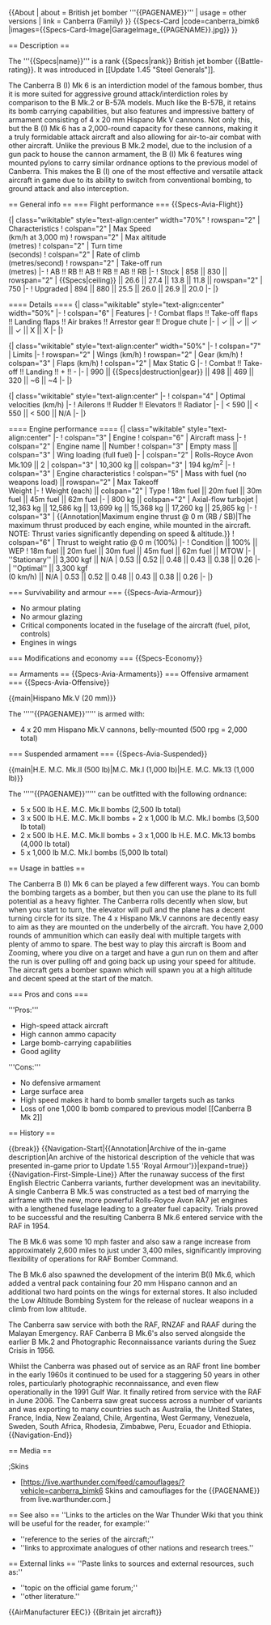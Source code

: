 {{About
| about = British jet bomber '''{{PAGENAME}}'''
| usage = other versions
| link = Canberra (Family)
}}
{{Specs-Card
|code=canberra_bimk6
|images={{Specs-Card-Image|GarageImage_{{PAGENAME}}.jpg}}
}}

== Description ==
<!-- ''In the description, the first part should be about the history of and the creation and combat usage of the aircraft, as well as its key features. In the second part, tell the reader about the aircraft in the game. Insert a screenshot of the vehicle, so that if the novice player does not remember the vehicle by name, he will immediately understand what kind of vehicle the article is talking about.'' -->
The '''{{Specs|name}}''' is a rank {{Specs|rank}} British jet bomber {{Battle-rating}}. It was introduced in [[Update 1.45 "Steel Generals"]].

The Canberra B (I) Mk 6 is an interdiction model of the famous bomber, thus it is more suited for aggressive ground attack/interdiction roles by comparison to the B Mk.2 or B-57A models. Much like the B-57B, it retains its bomb carrying capabilities, but also features and impressive battery of armament consisting of 4 x 20 mm Hispano Mk V cannons. Not only this, but the B (I) Mk 6 has a 2,000-round capacity for these cannons, making it a truly formidable attack aircraft and also allowing for air-to-air combat with other aircraft. Unlike the previous B Mk.2 model, due to the inclusion of a gun pack to house the cannon armament, the B (I) Mk 6 features wing mounted pylons to carry similar ordnance options to the previous model of Canberra. This makes the B (I) one of the most effective and versatile attack aircraft in game due to its ability to switch from conventional bombing, to ground attack and also interception.

== General info ==
=== Flight performance ===
{{Specs-Avia-Flight}}
<!-- ''Describe how the aircraft behaves in the air. Speed, manoeuvrability, acceleration and allowable loads - these are the most important characteristics of the vehicle.'' -->

{| class="wikitable" style="text-align:center" width="70%"
! rowspan="2" | Characteristics
! colspan="2" | Max Speed<br>(km/h at 3,000 m)
! rowspan="2" | Max altitude<br>(metres)
! colspan="2" | Turn time<br>(seconds)
! colspan="2" | Rate of climb<br>(metres/second)
! rowspan="2" | Take-off run<br>(metres)
|-
! AB !! RB !! AB !! RB !! AB !! RB
|-
! Stock
| 858 || 830 || rowspan="2" | {{Specs|ceiling}} || 26.6 || 27.4 || 13.8 || 11.8 || rowspan="2" | 750
|-
! Upgraded
| 894 || 880 || 25.5 || 26.0 || 26.9 || 20.0
|-
|}

==== Details ====
{| class="wikitable" style="text-align:center" width="50%"
|-
! colspan="6" | Features
|-
! Combat flaps !! Take-off flaps !! Landing flaps !! Air brakes !! Arrestor gear !! Drogue chute
|-
| ✓ || ✓ || ✓ || ✓ || X || X     <!-- ✓ -->
|-
|}

{| class="wikitable" style="text-align:center" width="50%"
|-
! colspan="7" | Limits
|-
! rowspan="2" | Wings (km/h)
! rowspan="2" | Gear (km/h)
! colspan="3" | Flaps (km/h)
! colspan="2" | Max Static G
|-
! Combat !! Take-off !! Landing !! + !! -
|-
| 990 <!-- {{Specs|destruction|body}} --> || {{Specs|destruction|gear}} || 498 || 469 || 320 || ~6 || ~4
|-
|}

{| class="wikitable" style="text-align:center"
|-
! colspan="4" | Optimal velocities (km/h)
|-
! Ailerons !! Rudder !! Elevators !! Radiator
|-
| < 590 || < 550 || < 500 || N/A
|-
|}

==== Engine performance ====
{| class="wikitable" style="text-align:center"
|-
! colspan="3" | Engine
! colspan="6" | Aircraft mass
|-
! colspan="2" | Engine name || Number
! colspan="3" | Empty mass || colspan="3" | Wing loading (full fuel)
|-
| colspan="2" | Rolls-Royce Avon Mk.109 ||  2
| colspan="3" | 10,300 kg || colspan="3" |  194 kg/m<sup>2</sup>
|-
! colspan="3" | Engine characteristics
! colspan="5" | Mass with fuel (no weapons load) || rowspan="2" | Max Takeoff<br />Weight
|-
! Weight (each) || colspan="2" | Type
! 18m fuel || 20m fuel || 30m fuel || 45m fuel || 62m fuel
|-
| 800 kg || colspan="2" | Axial-flow turbojet
| 12,363 kg || 12,586 kg || 13,699 kg || 15,368 kg || 17,260 kg || 25,865 kg
|-
! colspan="3" | {{Annotation|Maximum engine thrust @ 0 m (RB / SB)|The maximum thrust produced by each engine, while mounted in the aircraft. NOTE: Thrust varies significantly depending on speed & altitude.}}
! colspan="6" | Thrust to weight ratio @ 0 m (100%)
|-
! Condition || 100% || WEP
! 18m fuel || 20m fuel || 30m fuel || 45m fuel || 62m fuel || MTOW
|-
| ''Stationary'' || 3,300 kgf || N/A
| 0.53 || 0.52 || 0.48 || 0.43 || 0.38 || 0.26
|-
| ''Optimal'' || 3,300 kgf<br />(0 km/h) || N/A
| 0.53 || 0.52 || 0.48 || 0.43 || 0.38 || 0.26
|-
|}

=== Survivability and armour ===
{{Specs-Avia-Armour}}
<!-- ''Examine the survivability of the aircraft. Note how vulnerable the structure is and how secure the pilot is, whether the fuel tanks are armoured, etc. Describe the armour, if there is any, and also mention the vulnerability of other critical aircraft systems.'' -->

* No armour plating
* No armour glazing
* Critical components located in the fuselage of the aircraft (fuel, pilot, controls)
* Engines in wings

=== Modifications and economy ===
{{Specs-Economy}}

== Armaments ==
{{Specs-Avia-Armaments}}
=== Offensive armament ===
{{Specs-Avia-Offensive}}
<!-- ''Describe the offensive armament of the aircraft, if any. Describe how effective the cannons and machine guns are in a battle, and also what belts or drums are better to use. If there is no offensive weaponry, delete this subsection.'' -->
{{main|Hispano Mk.V (20 mm)}}

The '''''{{PAGENAME}}''''' is armed with:

* 4 x 20 mm Hispano Mk.V cannons, belly-mounted (500 rpg = 2,000 total)

=== Suspended armament ===
{{Specs-Avia-Suspended}}
<!-- ''Describe the aircraft's suspended armament: additional cannons under the wings, bombs, rockets and torpedoes. This section is especially important for bombers and attackers. If there is no suspended weaponry remove this subsection.'' -->
{{main|H.E. M.C. Mk.II (500 lb)|M.C. Mk.I (1,000 lb)|H.E. M.C. Mk.13 (1,000 lb)}}

The '''''{{PAGENAME}}''''' can be outfitted with the following ordnance:

* 5 x 500 lb H.E. M.C. Mk.II bombs (2,500 lb total)
* 3 x 500 lb H.E. M.C. Mk.II bombs + 2 x 1,000 lb M.C. Mk.I bombs (3,500 lb total)
* 2 x 500 lb H.E. M.C. Mk.II bombs + 3 x 1,000 lb H.E. M.C. Mk.13 bombs (4,000 lb total)
* 5 x 1,000 lb M.C. Mk.I bombs (5,000 lb total)

== Usage in battles ==
<!-- ''Describe the tactics of playing in the aircraft, the features of using aircraft in a team and advice on tactics. Refrain from creating a "guide" - do not impose a single point of view, but instead, give the reader food for thought. Examine the most dangerous enemies and give recommendations on fighting them. If necessary, note the specifics of the game in different modes (AB, RB, SB).'' -->
The Canberra B (I) Mk 6 can be played a few different ways. You can bomb the bombing targets as a bomber, but then you can use the plane to its full potential as a heavy fighter. The Canberra rolls decently when slow, but when you start to turn, the elevator will pull and the plane has a decent turning circle for its size. The 4 x Hispano Mk.V cannons are decently easy to aim as they are mounted on the underbelly of the aircraft. You have 2,000 rounds of ammunition which can easily deal with multiple targets with plenty of ammo to spare. The best way to play this aircraft is Boom and Zooming, where you dive on a target and have a gun run on them and after the run is over pulling off and going back up using your speed for altitude. The aircraft gets a bomber spawn which will spawn you at a high altitude and decent speed at the start of the match.

=== Pros and cons ===
<!-- ''Summarise and briefly evaluate the vehicle in terms of its characteristics and combat effectiveness. Mark its pros and cons in the bulleted list. Try not to use more than 6 points for each of the characteristics. Avoid using categorical definitions such as "bad", "good" and the like - use substitutions with softer forms such as "inadequate" and "effective".'' -->

'''Pros:'''

* High-speed attack aircraft
* High cannon ammo capacity
* Large bomb-carrying capabilities
* Good agility

'''Cons:'''

* No defensive armament
* Large surface area
* High speed makes it hard to bomb smaller targets such as tanks
* Loss of one 1,000 lb bomb compared to previous model [[Canberra B Mk 2]]

== History ==
<!-- ''Describe the history of the creation and combat usage of the aircraft in more detail than in the introduction. If the historical reference turns out to be too long, take it to a separate article, taking a link to the article about the vehicle and adding a block "/History" (example: <nowiki>https://wiki.warthunder.com/(Vehicle-name)/History</nowiki>) and add a link to it here using the <code>main</code> template. Be sure to reference text and sources by using <code><nowiki><ref></ref></nowiki></code>, as well as adding them at the end of the article with <code><nowiki><references /></nowiki></code>. This section may also include the vehicle's dev blog entry (if applicable) and the in-game encyclopedia description (under <code><nowiki>=== In-game description ===</nowiki></code>, also if applicable).'' -->

{{break}}
{{Navigation-Start|{{Annotation|Archive of the in-game description|An archive of the historical description of the vehicle that was presented in-game prior to Update 1.55 'Royal Armour'}}|expand=true}}
{{Navigation-First-Simple-Line}}
After the runaway success of the first English Electric Canberra variants, further development was an inevitability. A single Canberra B Mk.5 was constructed as a test bed of marrying the airframe with the new, more powerful Rolls-Royce Avon RA7 jet engines with a lengthened fuselage leading to a greater fuel capacity. Trials proved to be successful and the resulting Canberra B Mk.6 entered service with the RAF in 1954.

The B Mk.6 was some 10 mph faster and also saw a range increase from approximately 2,600 miles to just under 3,400 miles, significantly improving flexibility of operations for RAF Bomber Command.

The B Mk.6 also spawned the development of the interim B(I) Mk.6, which added a ventral pack containing four 20 mm Hispano cannon and an additional two hard points on the wings for external stores. It also included the Low Altitude Bombing System for the release of nuclear weapons in a climb from low altitude.

The Canberra saw service with both the RAF, RNZAF and RAAF during the Malayan Emergency. RAF Canberra B Mk.6's also served alongside the earlier B Mk.2 and Photographic Reconnaissance variants during the Suez Crisis in 1956.

Whilst the Canberra was phased out of service as an RAF front line bomber in the early 1960s it continued to be used for a staggering 50 years in other roles, particularly photographic reconnaissance, and even flew operationally in the 1991 Gulf War. It finally retired from service with the RAF in June 2006. The Canberra saw great success across a number of variants and was exporting to many countries such as Australia, the United States, France, India, New Zealand, Chile, Argentina, West Germany, Venezuela, Sweden, South Africa, Rhodesia, Zimbabwe, Peru, Ecuador and Ethiopia.
{{Navigation-End}}

== Media ==
<!-- ''Excellent additions to the article would be video guides, screenshots from the game, and photos.'' -->

;Skins

* [https://live.warthunder.com/feed/camouflages/?vehicle=canberra_bimk6 Skins and camouflages for the {{PAGENAME}} from live.warthunder.com.]

== See also ==
''Links to the articles on the War Thunder Wiki that you think will be useful for the reader, for example:''

* ''reference to the series of the aircraft;''
* ''links to approximate analogues of other nations and research trees.''

== External links ==
''Paste links to sources and external resources, such as:''

* ''topic on the official game forum;''
* ''other literature.''

{{AirManufacturer EEC}}
{{Britain jet aircraft}}